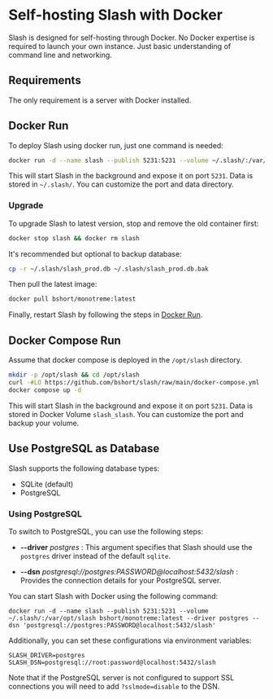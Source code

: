 # Self-hosting Slash with Docker

Slash is designed for self-hosting through Docker. No Docker expertise is required to launch your own instance. Just basic understanding of command line and networking.

## Requirements

The only requirement is a server with Docker installed.

## Docker Run

To deploy Slash using docker run, just one command is needed:

```bash
docker run -d --name slash --publish 5231:5231 --volume ~/.slash/:/var/opt/slash bshort/monotreme:latest
```

This will start Slash in the background and expose it on port `5231`. Data is stored in `~/.slash/`. You can customize the port and data directory.

### Upgrade

To upgrade Slash to latest version, stop and remove the old container first:

```bash
docker stop slash && docker rm slash
```

It's recommended but optional to backup database:

```bash
cp -r ~/.slash/slash_prod.db ~/.slash/slash_prod.db.bak
```

Then pull the latest image:

```bash
docker pull bshort/monotreme:latest
```

Finally, restart Slash by following the steps in [Docker Run](#docker-run).

## Docker Compose Run

Assume that docker compose is deployed in the `/opt/slash` directory.

```bash
mkdir -p /opt/slash && cd /opt/slash
curl -#LO https://github.com/bshort/slash/raw/main/docker-compose.yml
docker compose up -d
```

This will start Slash in the background and expose it on port `5231`. Data is stored in Docker Volume `slash_slash`. You can customize the port and backup your volume.

## Use PostgreSQL as Database

Slash supports the following database types:

- SQLite (default)
- PostgreSQL

### Using PostgreSQL

To switch to PostgreSQL, you can use the following steps:

- **--driver** _postgres_ : This argument specifies that Slash should use the `postgres` driver instead of the default `sqlite`.

- **--dsn** _postgresql://postgres:PASSWORD@localhost:5432/slash_ : Provides the connection details for your PostgreSQL server.

You can start Slash with Docker using the following command:

```shell
docker run -d --name slash --publish 5231:5231 --volume ~/.slash/:/var/opt/slash bshort/monotreme:latest --driver postgres --dsn 'postgresql://postgres:PASSWORD@localhost:5432/slash'
```

Additionally, you can set these configurations via environment variables:

```shell
SLASH_DRIVER=postgres
SLASH_DSN=postgresql://root:password@localhost:5432/slash
```

Note that if the PostgreSQL server is not configured to support SSL connections you will need to add `?sslmode=disable` to the DSN.
